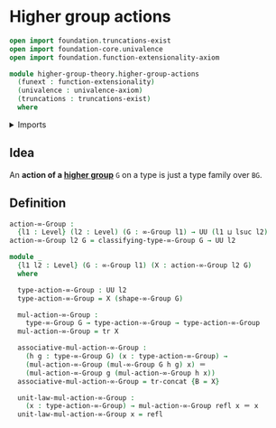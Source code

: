 # Higher group actions

```agda
open import foundation.truncations-exist
open import foundation-core.univalence
open import foundation.function-extensionality-axiom

module higher-group-theory.higher-group-actions
  (funext : function-extensionality)
  (univalence : univalence-axiom)
  (truncations : truncations-exist)
  where
```

<details><summary>Imports</summary>

```agda
open import foundation.identity-types funext
open import foundation.transport-along-identifications
open import foundation.universe-levels

open import higher-group-theory.higher-groups funext univalence truncations
```

</details>

## Idea

An **action of a [higher group](higher-group-theory.higher-groups.md)** `G` on a
type is just a type family over `BG`.

## Definition

```agda
action-∞-Group :
  {l1 : Level} (l2 : Level) (G : ∞-Group l1) → UU (l1 ⊔ lsuc l2)
action-∞-Group l2 G = classifying-type-∞-Group G → UU l2

module _
  {l1 l2 : Level} (G : ∞-Group l1) (X : action-∞-Group l2 G)
  where

  type-action-∞-Group : UU l2
  type-action-∞-Group = X (shape-∞-Group G)

  mul-action-∞-Group :
    type-∞-Group G → type-action-∞-Group → type-action-∞-Group
  mul-action-∞-Group = tr X

  associative-mul-action-∞-Group :
    (h g : type-∞-Group G) (x : type-action-∞-Group) →
    (mul-action-∞-Group (mul-∞-Group G h g) x) ＝
    (mul-action-∞-Group g (mul-action-∞-Group h x))
  associative-mul-action-∞-Group = tr-concat {B = X}

  unit-law-mul-action-∞-Group :
    (x : type-action-∞-Group) → mul-action-∞-Group refl x ＝ x
  unit-law-mul-action-∞-Group x = refl
```

